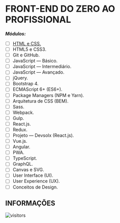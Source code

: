 # FRONT-END DO ZERO AO PROFISSIONAL

***Módulos:***

- [ ] [HTML e CSS.](https://github.com/Devsgeeknerd/html-e-css-zp "Ir Para as Aulas")
- [ ] HTML5 e CSS3.
- [ ] Git e GitHub.
- [ ] JavaScript — Básico.
- [ ] JavaScript — Intermediário.
- [ ] JavaScript — Avançado.
- [ ] jQuery.
- [ ] Bootstrap 4.
- [ ] ECMAScript 6+ (ES6+).
- [ ] Package Managers (NPM e Yarn).
- [ ] Arquitetura de CSS (BEM).
- [ ] Sass.
- [ ] Webpack.
- [ ] Gulp.
- [ ] React.js.
- [ ] Redux.
- [ ] Projeto — Devsolx (React.js).
- [ ] Vue.js.
- [ ] Angular.
- [ ] PWA.
- [ ] TypeScript.
- [ ] GraphQL.
- [ ] Canvas e SVG.
- [ ] User Interface (UI).
- [ ] User Experience (UX).
- [ ] Conceitos de Design.

## INFORMAÇÕES

![visitors](https://visitor-badge.glitch.me/badge?page_id=Devsgeeknerd.front-end-zp-full-stack "Total de Visitas")
